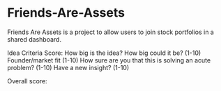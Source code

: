 # Friends-Are-Assets
Friends Are Assets is a project to allow users to join stock portfolios in a shared dashboard.

Idea Criteria Score:
  How big is the idea? How big could it be? (1-10)
  Founder/market fit (1-10)
  How sure are you that this is solving an acute problem? (1-10)
  Have a new insight? (1-10)
  
Overall score: 
